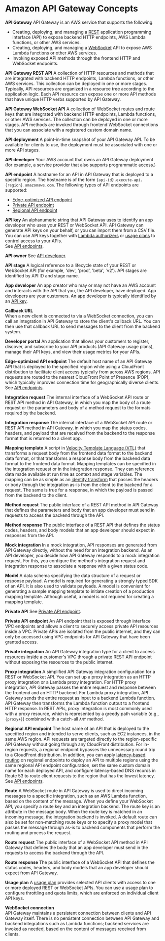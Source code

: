 # Amazon API Gateway Concepts<a name="api-gateway-basic-concept"></a>

**API Gateway**  <a name="apigateway-definition-apigateway"></a>
API Gateway is an AWS service that supports the following:  
+ Creating, deploying, and managing a [REST](https://en.wikipedia.org/wiki/Representational_state_transfer) application programming interface \(API\) to expose backend HTTP endpoints, AWS Lambda functions, or other AWS services\.
+ Creating, deploying, and managing a [WebSocket](https://tools.ietf.org/html/rfc6455) API to expose AWS Lambda functions or other AWS services\.
+ Invoking exposed API methods through the frontend HTTP and WebSocket endpoints\.

**API Gateway REST API**  <a name="apigateway-definition-apigateway-api"></a>
A collection of HTTP resources and methods that are integrated with backend HTTP endpoints, Lambda functions, or other AWS services\. This collection can be deployed in one or more stages\. Typically, API resources are organized in a resource tree according to the application logic\. Each API resource can expose one or more API methods that have unique HTTP verbs supported by API Gateway\.

**API Gateway WebSocket API**  <a name="apigateway-definition-apigateway-websocket-api"></a>
A collection of WebSocket routes and route keys that are integrated with backend HTTP endpoints, Lambda functions, or other AWS services\. The collection can be deployed in one or more stages\. API methods are invoked through frontend WebSocket connections that you can associate with a registered custom domain name\.

**API deployment**  <a name="apigateway-definition-api-deployment"></a>
A point\-in\-time snapshot of your API Gateway API\. To be available for clients to use, the deployment must be associated with one or more API stages\.

**API developer**  <a name="apigateway-definition-api-developer"></a>
Your AWS account that owns an API Gateway deployment \(for example, a service provider that also supports programmatic access\.\)

**API endpoint**  <a name="apigateway-definition-api-endpoints"></a>
A hostname for an API in API Gateway that is deployed to a specific region\. The hostname is of the form `{api-id}.execute-api.{region}.amazonaws.com`\. The following types of API endpoints are supported:  
+ [Edge\-optimized API endpoint](#apigateway-definition-edge-optimized-api-endpoint)
+ [Private API endpoint](#apigateway-definition-private-api-endpoint)
+ [Regional API endpoint](#apigateway-definition-regional-api-endpoint)

**API key**  <a name="apigateway-definition-api-key"></a>
An alphanumeric string that API Gateway uses to identify an app developer who uses your REST or WebSocket API\. API Gateway can generate API keys on your behalf, or you can import them from a CSV file\. You can use API keys together with [Lambda authorizers](apigateway-use-lambda-authorizer.md) or [usage plans](api-gateway-api-usage-plans.md) to control access to your APIs\.  
See [API endpoints](#apigateway-definition-api-endpoints)\.

**API owner**  <a name="apigateway-definition-api-owner"></a>
See [API developer](#apigateway-definition-api-developer)\.

**API stage**  <a name="apigateway-definition-api-stage"></a>
A logical reference to a lifecycle state of your REST or WebSocket API \(for example, 'dev', 'prod', 'beta', 'v2'\)\. API stages are identified by API ID and stage name\.

**App developer**  <a name="apigateway-definition-app-developer"></a>
An app creator who may or may not have an AWS account and interacts with the API that you, the API developer, have deployed\. App developers are your customers\. An app developer is typically identified by an [API key](#apigateway-definition-api-key)\.

**Callback URL**  
When a new client is connected to via a WebSocket connection, you can call an integration in API Gateway to store the client's callback URL\. You can then use that callback URL to send messages to the client from the backend system\.

**Developer portal**  <a name="apigateway-definition-developer-portal"></a>
An application that allows your customers to register, discover, and subscribe to your API products \(API Gateway usage plans\), manage their API keys, and view their usage metrics for your APIs\.

**Edge\-optimized API endpoint**  <a name="apigateway-definition-edge-optimized-api-endpoint"></a>
The default host name of an API Gateway API that is deployed to the specified region while using a CloudFront distribution to facilitate client access typically from across AWS regions\. API requests are routed to the nearest CloudFront Point of Presence \(POP\), which typically improves connection time for geographically diverse clients\.  
See [API endpoints](#apigateway-definition-api-endpoints)\.

**Integration request**  <a name="apigateway-definition-integration-request"></a>
The internal interface of a WebSocket API route or REST API method in API Gateway, in which you map the body of a route request or the parameters and body of a method request to the formats required by the backend\.

**Integration response**  <a name="apigateway-definition-integration-response"></a>
The internal interface of a WebSocket API route or REST API method in API Gateway, in which you map the status codes, headers, and payload that are received from the backend to the response format that is returned to a client app\.

**Mapping template**  <a name="apigateway-definition-mapping-template"></a>
A script in [Velocity Template Language \(VTL\)](http://velocity.apache.org/engine/devel/vtl-reference.html) that transforms a request body from the frontend data format to the backend data format, or that transforms a response body from the backend data format to the frontend data format\. Mapping templates can be specified in the integration request or in the integration response\. They can reference data made available at run time as context and stage variables\. The mapping can be as simple as an [identity transform](https://en.wikipedia.org/wiki/Identity_transform) that passes the headers or body through the integration as\-is from the client to the backend for a request\. The same is true for a response, in which the payload is passed from the backend to the client\.

**Method request**  <a name="apigateway-definition-method-request"></a>
The public interface of a REST API method in API Gateway that defines the parameters and body that an app developer must send in requests to access the backend through the API\.

**Method response**  <a name="apigateway-definition-method-response"></a>
The public interface of a REST API that defines the status codes, headers, and body models that an app developer should expect in responses from the API\. 

**Mock integration**  <a name="apigateway-definition-mock-integration"></a>
In a mock integration, API responses are generated from API Gateway directly, without the need for an integration backend\. As an API developer, you decide how API Gateway responds to a mock integration request\. For this, you configure the method's integration request and integration response to associate a response with a given status code\.

**Model**  <a name="apigateway-definition-model"></a>
A data schema specifying the data structure of a request or response payload\. A model is required for generating a strongly typed SDK of an API\. It is also used to validate payloads\. A model is convenient for generating a sample mapping template to initiate creation of a production mapping template\. Although useful, a model is not required for creating a mapping template\.

**Private API**  <a name="apigateway-definition-private-api"></a>
See [Private API endpoint](#apigateway-definition-private-api)\.

**Private API endpoint**  <a name="apigateway-definition-private-api-endpoint"></a>
An API endpoint that is exposed through interface VPC endpoints and allows a client to securely access private API resources inside a VPC\. Private APIs are isolated from the public internet, and they can only be accessed using VPC endpoints for API Gateway that have been granted access\.

**Private integration**  <a name="apigateway-definition-private-integration"></a>
An API Gateway integration type for a client to access resources inside a customer's VPC through a private REST API endpoint without exposing the resources to the public internet\.

**Proxy integration**  <a name="apigateway-definition-proxy-integration"></a>
A simplified API Gateway integration configuration for a REST or WebSocket API\. You can set up a proxy integration as an HTTP proxy integration or a Lambda proxy integration\. For HTTP proxy integration, API Gateway passes the entire request and response between the frontend and an HTTP backend\. For Lambda proxy integration, API Gateway sends the entire request as input to a backend Lambda function\. API Gateway then transforms the Lambda function output to a frontend HTTP response\. In REST APIs, proxy integration is most commonly used with a proxy resource, which is represented by a greedy path variable \(e\.g\., `{proxy+}`\) combined with a catch\-all `ANY` method\.

**Regional API endpoint**  <a name="apigateway-definition-regional-api-endpoint"></a>
The host name of an API that is deployed to the specified region and intended to serve clients, such as EC2 instances, in the same AWS region\. API requests are targeted directly to the region\-specific API Gateway without going through any CloudFront distribution\. For in\-region requests, a regional endpoint bypasses the unnecessary round trip to a CloudFront distribution\. In addition, you can apply [latency\-based routing](https://docs.aws.amazon.com/Route53/latest/DeveloperGuide/routing-policy.html#routing-policy-latency) on regional endpoints to deploy an API to multiple regions using the same regional API endpoint configuration, set the same custom domain name for each deployed API, and configure latency\-based DNS records in Route 53 to route client requests to the region that has the lowest latency\.  
See [API endpoints](#apigateway-definition-api-endpoints)\.

**Route**  <a name="apigateway-definition-route"></a>
A WebSocket route in API Gateway is used to direct incoming messages to a specific integration, such as an AWS Lambda function, based on the content of the message\. When you define your WebSocket API, you specify a route key and an integration backend\. The route key is an attribute in the message body\. When the route key is matched in an incoming message, the integration backend is invoked\. A default route can also be set for non\-matching route keys or to specify a proxy model that passes the message through as\-is to backend components that perform the routing and process the request\.

**Route request**  <a name="apigateway-definition-route-request"></a>
The public interface of a WebSocket API method in API Gateway that defines the body that an app developer must send in the requests to access the backend through the API\.

**Route response**  <a name="apigateway-definition-route-response"></a>
The public interface of a WebSocket API that defines the status codes, headers, and body models that an app developer should expect from API Gateway\.

**Usage plan**  <a name="apigateway-definition-usage-plan"></a>
A [usage plan](api-gateway-api-usage-plans.md) provides selected API clients with access to one or more deployed REST or WebSocket APIs\. You can use a usage plan to configure throttling and quota limits, which are enforced on individual client API keys\.

**WebSocket connection**  
API Gateway maintains a persistent connection between clients and API Gateway itself\. There is no persistent connection between API Gateway and backend integrations such as Lambda functions; backend services are invoked as needed, based on the content of messages received from clients\.
